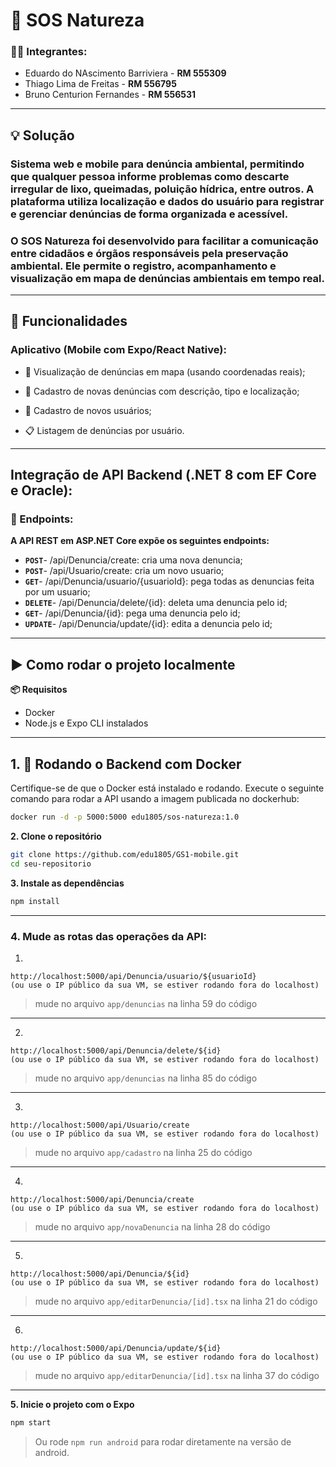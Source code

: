# 🌱 SOS Natureza

### 👨‍💻 Integrantes:
- Eduardo do NAscimento Barriviera - **RM 555309**
- Thiago Lima de Freitas - **RM 556795**
- Bruno Centurion Fernandes - **RM 556531**

---
## 💡 Solução 
### Sistema web e mobile para denúncia ambiental, permitindo que qualquer pessoa informe problemas como descarte irregular de lixo, queimadas, poluição hídrica, entre outros. A plataforma utiliza localização e dados do usuário para registrar e gerenciar denúncias de forma organizada e acessível.
### O SOS Natureza foi desenvolvido para facilitar a comunicação entre cidadãos e órgãos responsáveis pela preservação ambiental. Ele permite o registro, acompanhamento e visualização em mapa de denúncias ambientais em tempo real.
---
## 🚀 Funcionalidades
### Aplicativo (Mobile com Expo/React Native):
- 📍 Visualização de denúncias em mapa (usando coordenadas reais);

- 📝 Cadastro de novas denúncias com descrição, tipo e localização;

- 👤 Cadastro de novos usuários;

- 📋 Listagem de denúncias por usuário.
---
## Integração de API Backend (.NET 8 com EF Core e Oracle):
### 🔗 Endpoints:
**A API REST em ASP.NET Core expõe os seguintes endpoints:**
- **`POST`**- /api/Denuncia/create: cria uma nova denuncia;
- **`POST`**-  /api/Usuario/create: cria um novo usuario;
- **`GET`**-  /api/Denuncia/usuario/{usuarioId}: pega todas as denuncias feita por um usuario;
- **`DELETE`**-  /api/Denuncia/delete/{id}: deleta uma denuncia pelo id;
- **`GET`**- /api/Denuncia/{id}: pega uma denuncia pelo id;
- **`UPDATE`**- /api/Denuncia/update/{id}: edita a denuncia pelo id;
---
## ▶️ Como rodar o projeto localmente
**📦 Requisitos**
- Docker
- Node.js e Expo CLI instalados
---
## 1. 🐳 Rodando o Backend com Docker
Certifique-se de que o Docker está instalado e rodando.
Execute o seguinte comando para rodar a API usando a imagem publicada no dockerhub:
```bash
docker run -d -p 5000:5000 edu1805/sos-natureza:1.0
```

**2. Clone o repositório**
```bash
git clone https://github.com/edu1805/GS1-mobile.git
cd seu-repositorio
```

**3. Instale as dependências**
```bash
npm install
```
---
### **4. Mude as rotas das operações da API:**
1.
```
http://localhost:5000/api/Denuncia/usuario/${usuarioId}
(ou use o IP público da sua VM, se estiver rodando fora do localhost)
```
> mude no arquivo `app/denuncias` na linha 59 do código
---
2.
```
http://localhost:5000/api/Denuncia/delete/${id}
(ou use o IP público da sua VM, se estiver rodando fora do localhost)
```
> mude no arquivo `app/denuncias` na linha 85 do código
---
3.
```
http://localhost:5000/api/Usuario/create
(ou use o IP público da sua VM, se estiver rodando fora do localhost)
```
> mude no arquivo `app/cadastro` na linha 25 do código
---
4.
```
http://localhost:5000/api/Denuncia/create
(ou use o IP público da sua VM, se estiver rodando fora do localhost)
```
> mude no arquivo `app/novaDenuncia` na linha 28 do código
---
5.
```
http://localhost:5000/api/Denuncia/${id}
(ou use o IP público da sua VM, se estiver rodando fora do localhost)
```
> mude no arquivo `app/editarDenuncia/[id].tsx` na linha 21 do código
---
6.
```
http://localhost:5000/api/Denuncia/update/${id}
(ou use o IP público da sua VM, se estiver rodando fora do localhost)
```
> mude no arquivo `app/editarDenuncia/[id].tsx` na linha 37 do código
---

**5. Inicie o projeto com o Expo**
```bash
npm start
```
> Ou rode `npm run android` para rodar diretamente na versão de android.

